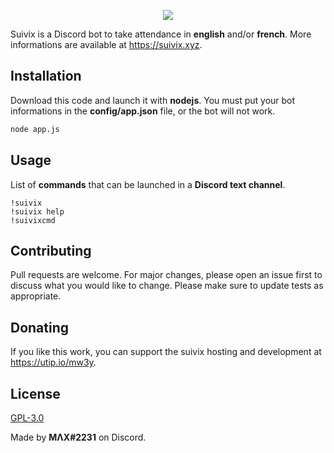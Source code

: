 <p align="center">
  <img src="https://suivix.xyz/img/hero-bg.png">
</p>

Suivix is a Discord bot to take attendance in **english** and/or **french**. More informations are available at https://suivix.xyz.

## Installation

Download this code and launch it with **nodejs**. You must put your bot informations in the **config/app.json** file, or the bot will not work.

```bash
node app.js
```

## Usage

List of **commands** that can be launched in a **Discord text channel**.
```
!suivix
!suivix help
!suivixcmd
```

## Contributing
Pull requests are welcome. For major changes, please open an issue first to discuss what you would like to change.
Please make sure to update tests as appropriate.

## Donating
If you like this work, you can support the suivix hosting and development at https://utip.io/mw3y.

## License
[GPL-3.0](https://choosealicense.com/licenses/gpl-3.0/)


Made by **MΛX#2231** on Discord.
